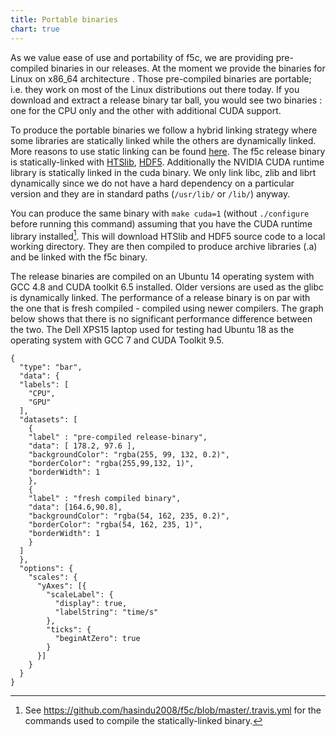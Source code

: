 ```yaml
---
title: Portable binaries
chart: true
---
```


As we value ease of use and portability of f5c, we are providing pre-compiled binaries in our releases. At the moment we provide the binaries for Linux on x86_64 architecture . Those pre-compiled binaries are portable; i.e. they work on most of the Linux distributions out there today. If you download and extract a release binary tar ball, you would see two binaries : one for the CPU only and the other with additional CUDA support.

To produce the portable binaries we follow a hybrid linking strategy where some libraries are statically linked while the others are dynamically linked. More reasons to use static linking can be found [here](http://lh3.github.io/2014/07/12/about-static-linking). The f5c release binary is statically-linked with [HTSlib](https://github.com/samtools/htslib), [HDF5](https://www.hdfgroup.org/solutions/hdf5). Additionally the NVIDIA CUDA runtime library is statically linked in the cuda binary. We only link libc, zlib and librt dynamically since we do not have a hard dependency on a particular version and they are in standard paths (`/usr/lib/` or `/lib/`) anyway.

You can produce the same binary with `make cuda=1` (without `./configure` before running this command) assuming that you have the CUDA runtime library installed[^1]. This will download HTSlib and HDF5 source code to a local working directory. They are then compiled to produce archive libraries (.a) and be linked with the f5c binary.

The release binaries are compiled on an Ubuntu 14 operating system with GCC 4.8 and CUDA toolkit 6.5 installed. Older versions are used as the glibc is dynamically linked. The performance of a release binary is on par with the one that is fresh compiled - compiled using newer compilers. The graph below shows that there is no significant performance difference between the two. The Dell XPS15 laptop used for testing had Ubuntu 18 as the operating system with GCC 7 and CUDA Toolkit 9.5.

```chart
{
  "type": "bar",
  "data": {
  "labels": [
    "CPU",
    "GPU"
  ],
  "datasets": [
    {
    "label" : "pre-compiled release-binary",  
    "data": [ 178.2, 97.6 ],
    "backgroundColor": "rgba(255, 99, 132, 0.2)",
    "borderColor": "rgba(255,99,132, 1)",
    "borderWidth": 1
    },
    {
    "label" : "fresh compiled binary",
    "data": [164.6,90.8],
    "backgroundColor": "rgba(54, 162, 235, 0.2)",
    "borderColor": "rgba(54, 162, 235, 1)",
    "borderWidth": 1      
    }
  ]
  },
  "options": {
    "scales": {
      "yAxes": [{
        "scaleLabel": {
          "display": true,
          "labelString": "time/s"
        },
        "ticks": {
          "beginAtZero": true
        }
      }]
    }
  }
}

```

[^1]: See <https://github.com/hasindu2008/f5c/blob/master/.travis.yml> for the commands used to compile the statically-linked binary.
